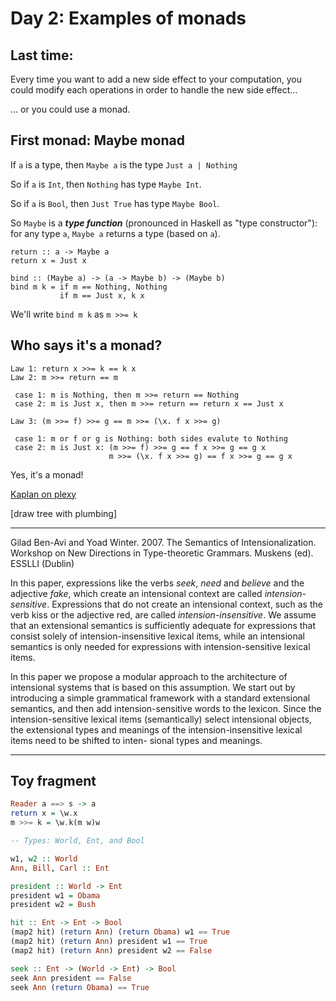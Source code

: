 # Day 2: Examples of monads

## Last time:

  Every time you want to add a new side effect to your computation,
  you could modify each operations in order to handle the new side
  effect...

  ... or you could use a monad.

## First monad: Maybe monad

  If `a` is a type, then `Maybe a` is the type `Just a | Nothing`

  So if `a` is `Int`, then `Nothing` has type `Maybe Int`.

  So if `a` is `Bool`, then `Just True` has type `Maybe Bool`.

  So `Maybe` is a ***type function*** (pronounced in Haskell as "type constructor"): for any type `a`, `Maybe a` returns a
  type (based on `a`).

    return :: a -> Maybe a
    return x = Just x

    bind :: (Maybe a) -> (a -> Maybe b) -> (Maybe b)
    bind m k = if m == Nothing, Nothing
               if m == Just x, k x

We'll write `bind m k` as `m >>= k`

    
## Who says it's a monad?

    Law 1: return x >>= k == k x
    Law 2: m >>= return == m

     case 1: m is Nothing, then m >>= return == Nothing
     case 2: m is Just x, then m >>= return == return x == Just x

    Law 3: (m >>= f) >>= g == m >>= (\x. f x >>= g)

     case 1: m or f or g is Nothing: both sides evalute to Nothing
     case 2: m is Just x: (m >>= f) >>= g == f x >>= g == g x
                          m >>= (\x. f x >>= g) == f x >>= g == g x

Yes, it's a monad!


[Kaplan on plexy](../Readings/kaplen-plexy.pdf)

[draw tree with plumbing]        

---

Gilad Ben-Avi and Yoad Winter. 2007.
The Semantics of Intensionalization.
Workshop on New Directions in Type-theoretic
Grammars. Muskens (ed). ESSLLI (Dublin)

  In this paper, expressions like the verbs *seek*, *need* and
  *believe* and the adjective *fake*, which create an intensional
  context are called *intension-sensitive*. Expressions that do not
  create an intensional context, such as the verb kiss or the
  adjective red, are called *intension-insensitive*. We assume that an
  extensional semantics is sufficiently adequate for expressions that
  consist solely of intension-insensitive lexical items, while an
  intensional semantics is only needed for expressions with
  intension-sensitive lexical items.

  In this paper we propose a modular approach to the architecture of
  intensional systems that is based on this assumption. We start out
  by introducing a simple grammatical framework with a standard
  extensional semantics, and then add intension-sensitive words to the
  lexicon. Since the intension-sensitive lexical items (semantically)
  select intensional objects, the extensional types and meanings of
  the intension-insensitive lexical items need to be shifted to inten-
  sional types and meanings.

---

## Toy fragment

```haskell
Reader a ==> s -> a
return x = \w.x
m >>= k = \w.k(m w)w

-- Types: World, Ent, and Bool

w1, w2 :: World
Ann, Bill, Carl :: Ent

president :: World -> Ent
president w1 = Obama
president w2 = Bush

hit :: Ent -> Ent -> Bool
(map2 hit) (return Ann) (return Obama) w1 == True
(map2 hit) (return Ann) president w1 == True
(map2 hit) (return Ann) president w2 == False

seek :: Ent -> (World -> Ent) -> Bool
seek Ann president == False
seek Ann (return Obama) == True
```
